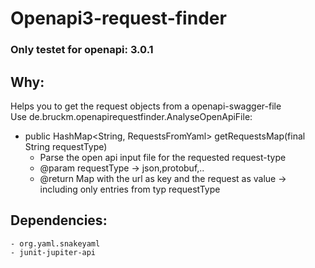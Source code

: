 # Openapi3-request-finder

### Only testet for openapi: 3.0.1

## Why:

Helps you to get the request objects from a openapi-swagger-file     
Use de.bruckm.openapirequestfinder.AnalyseOpenApiFile:
- public HashMap<String, RequestsFromYaml> getRequestsMap(final String requestType)
     * Parse the open api input file for the requested request-type
     * @param requestType -> json,protobuf,..
     * @return Map with the url as key and the request as value -> including only entries from typ requestType
    
## Dependencies:
    - org.yaml.snakeyaml
    - junit-jupiter-api

